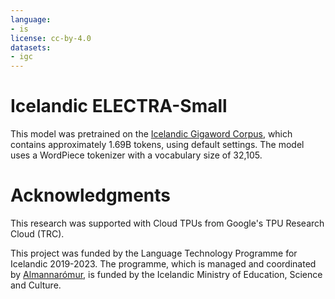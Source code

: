 ```yaml
---
language:
- is
license: cc-by-4.0
datasets:
- igc
---
```


# Icelandic ELECTRA-Small
This model was pretrained on the [Icelandic Gigaword Corpus](http://igc.arnastofnun.is/), which contains approximately 1.69B tokens, using default settings. The model uses a WordPiece tokenizer with a vocabulary size of 32,105.

# Acknowledgments
This research was supported with Cloud TPUs from Google's TPU Research Cloud (TRC).

This project was funded by the Language Technology Programme for Icelandic 2019-2023. The programme, which is managed and coordinated by [Almannarómur](https://almannaromur.is/), is funded by the Icelandic Ministry of Education, Science and Culture.